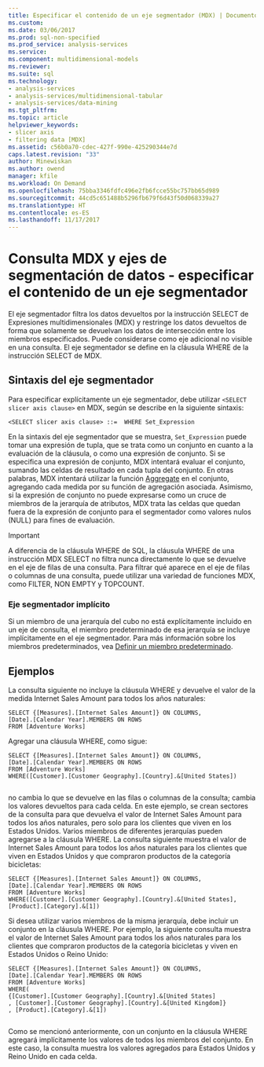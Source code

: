 ```yaml
---
title: Especificar el contenido de un eje segmentador (MDX) | Documentos de Microsoft
ms.custom: 
ms.date: 03/06/2017
ms.prod: sql-non-specified
ms.prod_service: analysis-services
ms.service: 
ms.component: multidimensional-models
ms.reviewer: 
ms.suite: sql
ms.technology:
- analysis-services
- analysis-services/multidimensional-tabular
- analysis-services/data-mining
ms.tgt_pltfrm: 
ms.topic: article
helpviewer_keywords:
- slicer axis
- filtering data [MDX]
ms.assetid: c56b0a70-cdec-427f-990e-425290344e7d
caps.latest.revision: "33"
author: Minewiskan
ms.author: owend
manager: kfile
ms.workload: On Demand
ms.openlocfilehash: 75bba3346fdfc496e2fb6fcce55bc757bb65d989
ms.sourcegitcommit: 44cd5c651488b5296fb679f6d43f50d068339a27
ms.translationtype: HT
ms.contentlocale: es-ES
ms.lasthandoff: 11/17/2017
---
```

# <a name="mdx-query-and-slicer-axes---specify-the-contents-of-a-slicer-axis"></a>Consulta MDX y ejes de segmentación de datos - especificar el contenido de un eje segmentador
  El eje segmentador filtra los datos devueltos por la instrucción SELECT de Expresiones multidimensionales (MDX) y restringe los datos devueltos de forma que solamente se devuelvan los datos de intersección entre los miembros especificados. Puede considerarse como eje adicional no visible en una consulta. El eje segmentador se define en la cláusula WHERE de la instrucción SELECT de MDX.  
  
## <a name="slicer-axis-syntax"></a>Sintaxis del eje segmentador  
 Para especificar explícitamente un eje segmentador, debe utilizar `<SELECT slicer axis clause>` en MDX, según se describe en la siguiente sintaxis:  
  
```  
<SELECT slicer axis clause> ::=  WHERE Set_Expression  
```  
  
 En la sintaxis del eje segmentador que se muestra, `Set_Expression` puede tomar una expresión de tupla, que se trata como un conjunto en cuanto a la evaluación de la cláusula, o como una expresión de conjunto. Si se especifica una expresión de conjunto, MDX intentará evaluar el conjunto, sumando las celdas de resultado en cada tupla del conjunto. En otras palabras, MDX intentará utilizar la función [Aggregate](../../../mdx/aggregate-mdx.md) en el conjunto, agregando cada medida por su función de agregación asociada. Asimismo, si la expresión de conjunto no puede expresarse como un cruce de miembros de la jerarquía de atributos, MDX trata las celdas que quedan fuera de la expresión de conjunto para el segmentador como valores nulos (NULL) para fines de evaluación.  
  
> [!IMPORTANT]  
>  A diferencia de la cláusula WHERE de SQL, la cláusula WHERE de una instrucción MDX SELECT no filtra nunca directamente lo que se devuelve en el eje de filas de una consulta. Para filtrar qué aparece en el eje de filas o columnas de una consulta, puede utilizar una variedad de funciones MDX, como FILTER, NON EMPTY y TOPCOUNT.  
  
### <a name="implicit-slicer-axis"></a>Eje segmentador implícito  
 Si un miembro de una jerarquía del cubo no está explícitamente incluido en un eje de consulta, el miembro predeterminado de esa jerarquía se incluye implícitamente en el eje segmentador. Para más información sobre los miembros predeterminados, vea [Definir un miembro predeterminado](../../../analysis-services/multidimensional-models/attribute-properties-define-a-default-member.md).  
  
## <a name="examples"></a>Ejemplos  
 La consulta siguiente no incluye la cláusula WHERE y devuelve el valor de la medida Internet Sales Amount para todos los años naturales:  
  
```  
SELECT {[Measures].[Internet Sales Amount]} ON COLUMNS,  
[Date].[Calendar Year].MEMBERS ON ROWS  
FROM [Adventure Works]  
```  
  
 Agregar una cláusula WHERE, como sigue:  
  
```  
SELECT {[Measures].[Internet Sales Amount]} ON COLUMNS,  
[Date].[Calendar Year].MEMBERS ON ROWS  
FROM [Adventure Works]  
WHERE([Customer].[Customer Geography].[Country].&[United States])  
  
```  
  
 no cambia lo que se devuelve en las filas o columnas de la consulta; cambia los valores devueltos para cada celda. En este ejemplo, se crean sectores de la consulta para que devuelva el valor de Internet Sales Amount para todos los años naturales, pero solo para los clientes que viven en los Estados Unidos. Varios miembros de diferentes jerarquías pueden agregarse a la cláusula WHERE. La consulta siguiente muestra el valor de Internet Sales Amount para todos los años naturales para los clientes que viven en Estados Unidos y que compraron productos de la categoría bicicletas:  
  
```  
SELECT {[Measures].[Internet Sales Amount]} ON COLUMNS,  
[Date].[Calendar Year].MEMBERS ON ROWS  
FROM [Adventure Works]  
WHERE([Customer].[Customer Geography].[Country].&[United States], [Product].[Category].&[1])  
```  
  
 Si desea utilizar varios miembros de la misma jerarquía, debe incluir un conjunto en la cláusula WHERE. Por ejemplo, la siguiente consulta muestra el valor de Internet Sales Amount para todos los años naturales para los clientes que compraron productos de la categoría bicicletas y viven en Estados Unidos o Reino Unido:  
  
```  
SELECT {[Measures].[Internet Sales Amount]} ON COLUMNS,  
[Date].[Calendar Year].MEMBERS ON ROWS  
FROM [Adventure Works]  
WHERE(  
{[Customer].[Customer Geography].[Country].&[United States]  
, [Customer].[Customer Geography].[Country].&[United Kingdom]}  
, [Product].[Category].&[1])  
  
```  
  
 Como se mencionó anteriormente, con un conjunto en la cláusula WHERE agregará implícitamente los valores de todos los miembros del conjunto. En este caso, la consulta muestra los valores agregados para Estados Unidos y Reino Unido en cada celda.  
  
  
